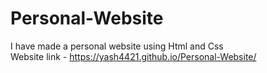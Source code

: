 # Personal-Website
I have made a personal website using Html and Css
<br>
Website link - https://yash4421.github.io/Personal-Website/
